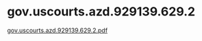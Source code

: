 # gov.uscourts.azd.929139.629.2

[gov.uscourts.azd.929139.629.2.pdf](gov%20uscourts%20azd%20929139%20629%202%2007950bba8140453282635c6efc773ff6/gov.uscourts.azd.929139.629.2.pdf)